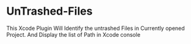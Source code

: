 # UnTrashed-Files
This Xcode Plugin Will Identify the untrashed Files in Currently opened Project. And Display the list of Path in Xcode console
